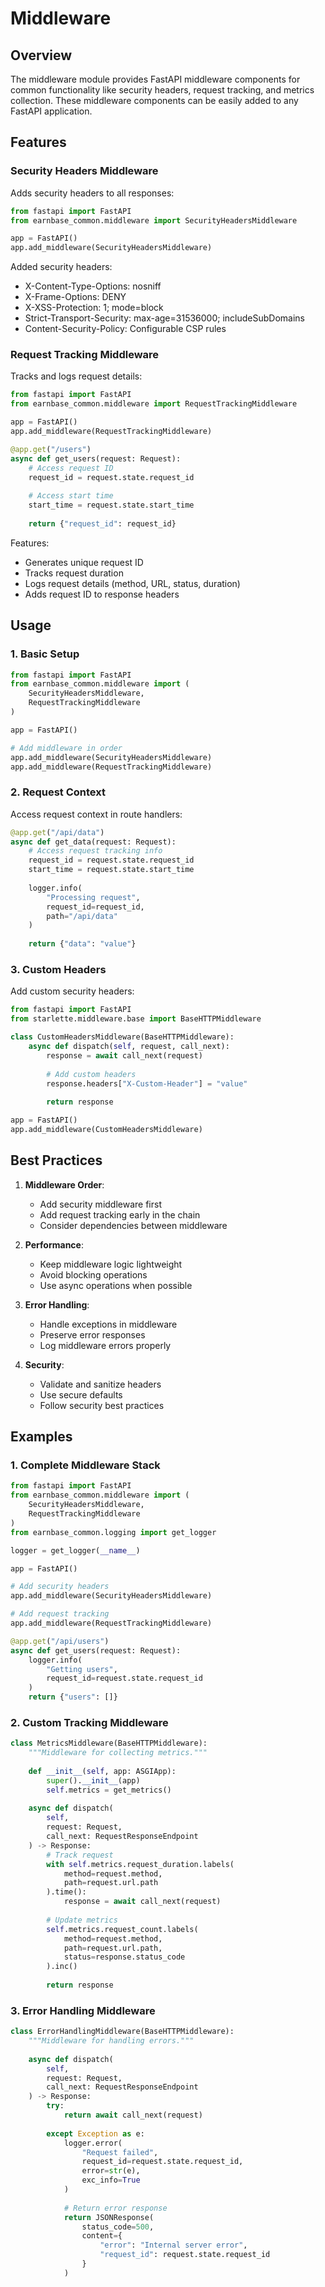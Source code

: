 # Middleware

## Overview

The middleware module provides FastAPI middleware components for common functionality like security headers, request tracking, and metrics collection. These middleware components can be easily added to any FastAPI application.

## Features

### Security Headers Middleware

Adds security headers to all responses:

```python
from fastapi import FastAPI
from earnbase_common.middleware import SecurityHeadersMiddleware

app = FastAPI()
app.add_middleware(SecurityHeadersMiddleware)
```

Added security headers:
- X-Content-Type-Options: nosniff
- X-Frame-Options: DENY
- X-XSS-Protection: 1; mode=block
- Strict-Transport-Security: max-age=31536000; includeSubDomains
- Content-Security-Policy: Configurable CSP rules

### Request Tracking Middleware

Tracks and logs request details:

```python
from fastapi import FastAPI
from earnbase_common.middleware import RequestTrackingMiddleware

app = FastAPI()
app.add_middleware(RequestTrackingMiddleware)

@app.get("/users")
async def get_users(request: Request):
    # Access request ID
    request_id = request.state.request_id
    
    # Access start time
    start_time = request.state.start_time
    
    return {"request_id": request_id}
```

Features:
- Generates unique request ID
- Tracks request duration
- Logs request details (method, URL, status, duration)
- Adds request ID to response headers

## Usage

### 1. Basic Setup

```python
from fastapi import FastAPI
from earnbase_common.middleware import (
    SecurityHeadersMiddleware,
    RequestTrackingMiddleware
)

app = FastAPI()

# Add middleware in order
app.add_middleware(SecurityHeadersMiddleware)
app.add_middleware(RequestTrackingMiddleware)
```

### 2. Request Context

Access request context in route handlers:

```python
@app.get("/api/data")
async def get_data(request: Request):
    # Access request tracking info
    request_id = request.state.request_id
    start_time = request.state.start_time
    
    logger.info(
        "Processing request",
        request_id=request_id,
        path="/api/data"
    )
    
    return {"data": "value"}
```

### 3. Custom Headers

Add custom security headers:

```python
from fastapi import FastAPI
from starlette.middleware.base import BaseHTTPMiddleware

class CustomHeadersMiddleware(BaseHTTPMiddleware):
    async def dispatch(self, request, call_next):
        response = await call_next(request)
        
        # Add custom headers
        response.headers["X-Custom-Header"] = "value"
        
        return response

app = FastAPI()
app.add_middleware(CustomHeadersMiddleware)
```

## Best Practices

1. **Middleware Order**:
   - Add security middleware first
   - Add request tracking early in the chain
   - Consider dependencies between middleware

2. **Performance**:
   - Keep middleware logic lightweight
   - Avoid blocking operations
   - Use async operations when possible

3. **Error Handling**:
   - Handle exceptions in middleware
   - Preserve error responses
   - Log middleware errors properly

4. **Security**:
   - Validate and sanitize headers
   - Use secure defaults
   - Follow security best practices

## Examples

### 1. Complete Middleware Stack

```python
from fastapi import FastAPI
from earnbase_common.middleware import (
    SecurityHeadersMiddleware,
    RequestTrackingMiddleware
)
from earnbase_common.logging import get_logger

logger = get_logger(__name__)

app = FastAPI()

# Add security headers
app.add_middleware(SecurityHeadersMiddleware)

# Add request tracking
app.add_middleware(RequestTrackingMiddleware)

@app.get("/api/users")
async def get_users(request: Request):
    logger.info(
        "Getting users",
        request_id=request.state.request_id
    )
    return {"users": []}
```

### 2. Custom Tracking Middleware

```python
class MetricsMiddleware(BaseHTTPMiddleware):
    """Middleware for collecting metrics."""
    
    def __init__(self, app: ASGIApp):
        super().__init__(app)
        self.metrics = get_metrics()
    
    async def dispatch(
        self,
        request: Request,
        call_next: RequestResponseEndpoint
    ) -> Response:
        # Track request
        with self.metrics.request_duration.labels(
            method=request.method,
            path=request.url.path
        ).time():
            response = await call_next(request)
            
        # Update metrics
        self.metrics.request_count.labels(
            method=request.method,
            path=request.url.path,
            status=response.status_code
        ).inc()
        
        return response
```

### 3. Error Handling Middleware

```python
class ErrorHandlingMiddleware(BaseHTTPMiddleware):
    """Middleware for handling errors."""
    
    async def dispatch(
        self,
        request: Request,
        call_next: RequestResponseEndpoint
    ) -> Response:
        try:
            return await call_next(request)
            
        except Exception as e:
            logger.error(
                "Request failed",
                request_id=request.state.request_id,
                error=str(e),
                exc_info=True
            )
            
            # Return error response
            return JSONResponse(
                status_code=500,
                content={
                    "error": "Internal server error",
                    "request_id": request.state.request_id
                }
            )
```
``` 